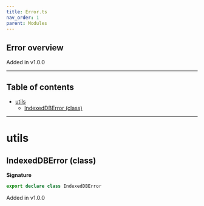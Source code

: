 ```yaml
---
title: Error.ts
nav_order: 1
parent: Modules
---
```


## Error overview

Added in v1.0.0

---

<h2 class="text-delta">Table of contents</h2>

- [utils](#utils)
  - [IndexedDBError (class)](#indexeddberror-class)

---

# utils

## IndexedDBError (class)

**Signature**

```ts
export declare class IndexedDBError
```

Added in v1.0.0
